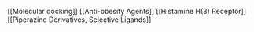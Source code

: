 [[Molecular docking]]
[[Anti-obesity Agents]]
[[Histamine H(3) Receptor]]
[[Piperazine Derivatives, Selective Ligands]]
